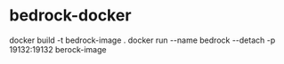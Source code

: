 # bedrock-docker

docker build -t bedrock-image .
docker run --name bedrock --detach -p 19132:19132 berock-image

